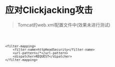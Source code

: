 # 应对Clickjacking攻击

> Tomcat的web.xml配置文件中(效果未进行测试)
<code>

	<filter-mapping>
        <filter-name>httpHeadSecurity</filter-name>
        <url-pattern>/*</url-pattern>
        <dispatcher>REQUEST</dipatcher>
    </filter-mapping>